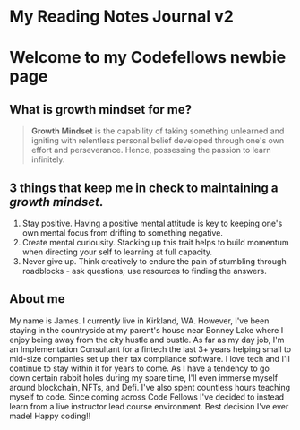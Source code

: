 # My Reading Notes Journal v2 

# Welcome to my Codefellows newbie page

## What is growth mindset for me?

> **Growth Mindset** is the capability of taking something unlearned and igniting with relentless personal belief developed through one's own effort and perseverance. Hence, possessing the passion to learn infinitely.

## 3 things that keep me in check to maintaining a *growth mindset*.
1) Stay positive. Having a positive mental attitude is key to keeping one's own mental focus from drifting to something negative.
2) Create mental curiousity. Stacking up this trait helps to build momentum when directing your self to learning at full capacity.
3) Never give up. Think creatively to endure the pain of stumbling through roadblocks - ask questions; use resources to finding the answers.


## About me
My name is James. I currently live in Kirkland, WA. However, I've been staying in the countryside at my parent's house near Bonney Lake where I enjoy being away from the city hustle and bustle. As far as my day job, I'm an Implementation Consultant for a fintech the last 3+ years helping small to mid-size companies set up their tax compliance software. I love tech and I'll continue to stay within it for years to come. As I have a tendency to go down certain rabbit holes during my spare time, I'll even immerse myself around blockchain, NFTs, and Defi. I've also spent countless hours teaching myself to code. Since coming across Code Fellows I've decided to instead learn from a live instructor lead course environment. Best decision I've ever made! Happy coding!!


